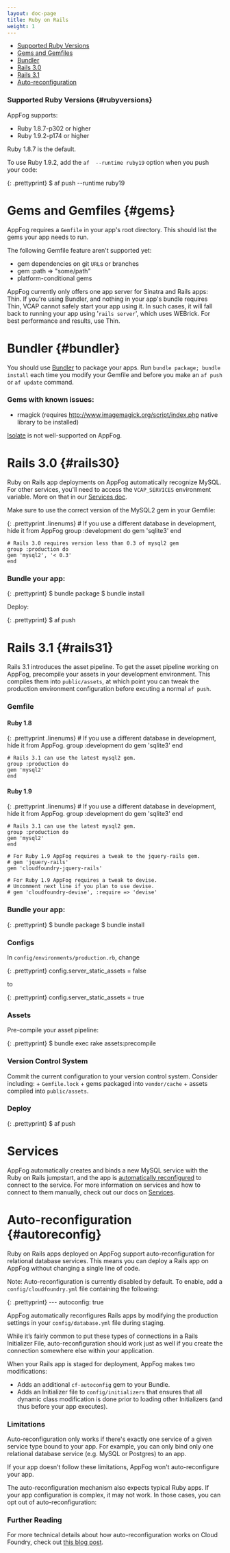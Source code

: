 ```yaml
---
layout: doc-page
title: Ruby on Rails
weight: 1
---
```


* [Supported Ruby Versions](#rubyversions)
* [Gems and Gemfiles](#gems)
* [Bundler](#bundler)
* [Rails 3.0](#rails30)
* [Rails 3.1](#rails31)
* [Auto-reconfiguration](#autoreconfig)

### Supported Ruby Versions {#rubyversions}

AppFog supports:

* Ruby 1.8.7-p302 or higher
* Ruby 1.9.2-p174 or higher 

Ruby 1.8.7 is the default. 

To use Ruby 1.9.2, add the `af  --runtime ruby19` option when you push your code:

{: .prettyprint}
    $ af push <appname> --runtime ruby19

# Gems and Gemfiles {#gems}

AppFog requires a `Gemfile` in your app's root directory. This should list the gems your app needs to run. 

The following Gemfile feature aren't supported yet: 

* gem dependencies on git `URL`s or branches
* gem :path => "some/path"
* platform-conditional gems

AppFog currently only offers one app server for Sinatra and Rails apps: Thin. If you're using Bundler, and nothing in your app's bundle requires Thin, VCAP cannot safely start your app using it. In such cases, it will fall back to running your app using '`rails server`', which uses WEBrick. For best performance and results, use Thin.

# Bundler {#bundler}

You should use [Bundler](http://gembundler.com/) to package your apps. Run `bundle package; bundle install` each time you modify your Gemfile and before you make an `af push ` or `af update` command.

### Gems with known issues:

* rmagick (requires http://www.imagemagick.org/script/index.php native library to be installed)

[Isolate](https://github.com/jbarnette/isolate) is not well-supported on AppFog.

# Rails 3.0 {#rails30}

Ruby on Rails app deployments on AppFog automatically recognize MySQL. For other services, you'll need to access the `VCAP_SERVICES` environment variable. More on that in our [Services doc](/services).

Make sure to use the correct version of the MySQL2 gem in your Gemfile:

{: .prettyprint .linenums}
    # If you use a different database in development, hide it from AppFog
    group :development do
    gem 'sqlite3'
    end
    
    # Rails 3.0 requires version less than 0.3 of mysql2 gem
    group :production do
    gem 'mysql2', '< 0.3'
    end

### Bundle your app:

{: .prettyprint}
    $ bundle package
	$ bundle install

Deploy:

{: .prettyprint}
    $ af push

# Rails 3.1 {#rails31}

Rails 3.1 introduces the asset pipeline. To get the asset pipeline working on AppFog, precompile your assets in your development environment. This compiles them into `public/assets`, at which point you can tweak the production environment configuration before excuting a normal `af push`.

### Gemfile

#### Ruby 1.8

{: .prettyprint .linenums}
    # If you use a different database in development, hide it from AppFog.
    group :development do
    gem 'sqlite3'
    end
    
    # Rails 3.1 can use the latest mysql2 gem.
    group :production do
    gem 'mysql2'
    end

#### Ruby 1.9

{: .prettyprint .linenums}
    # If you use a different database in development, hide it from AppFog.
    group :development do
    gem 'sqlite3'
    end
    
    # Rails 3.1 can use the latest mysql2 gem.
    group :production do
    gem 'mysql2'
    end
    
    # For Ruby 1.9 AppFog requires a tweak to the jquery-rails gem.
    # gem 'jquery-rails'
    gem 'cloudfoundry-jquery-rails'
    
    # For Ruby 1.9 AppFog requires a tweak to devise.
    # Uncomment next line if you plan to use devise.
    # gem 'cloudfoundry-devise', :require => 'devise'

### Bundle your app:

{: .prettyprint}
    $ bundle package
	$ bundle install

### Configs

In `config/environments/production.rb`, change

{: .prettyprint}
    config.server_static_assets = false

to

{: .prettyprint}
    config.server_static_assets = true

### Assets

Pre-compile your asset pipeline:

{: .prettyprint}
    $ bundle exec rake assets:precompile

### Version Control System

Commit the current configuration to your version control system. Consider including: + `Gemfile.lock` + gems packaged into `vendor/cache` + assets compiled into `public/assets`.

### Deploy

{: .prettyprint}
    $ af push

# Services

AppFog automatically creates and binds a new MySQL service with the Ruby on Rails jumpstart, and the app is [automatically reconfigured](#autoreconfig) to connect to the service. For more information on services and how to connect to them manually, check out our docs on [Services](/services/overview).

# Auto-reconfiguration {#autoreconfig}

Ruby on Rails apps deployed on AppFog support auto-reconfiguration for relational database services. This means you can deploy a Rails app on AppFog without changing a single line of code. 

Note: Auto-reconfiguration is currently disabled by default. To enable, add a `config/cloudfoundry.yml` file containing the following:

{: .prettyprint}
    ---
	autoconfig: true

AppFog automatically reconfigures Rails apps by modifying the production settings in your `config/database.yml` file during staging.

While it’s fairly common to put these types of connections in a Rails Initializer File, auto-reconfiguration should work just as well if you create the connection somewhere else within your application.

When your Rails app is staged for deployment, AppFog makes two modifications:

* Adds an additional `cf-autoconfig` gem to your Bundle.
* Adds an Initializer file to `config/initializers` that ensures that all dynamic class modification is done prior to loading other Initializers (and thus before your app executes).

### Limitations

Auto-reconfiguration only works if there's exactly one service of a given service type bound to your app. For example, you can only bind only one relational database service (e.g. MySQL or Postgres) to an app. 

If your app doesn’t follow these limitations, AppFog won't auto-reconfigure your app. 

The auto-reconfiguration mechanism also expects typical Ruby apps. If your app configuration is complex, it may not work. In those cases, you can opt out of auto-reconfiguration:

<!---

### Opting out of auto-reconfiguration

AppFog offers a few ways to opt out of the auto-reconfiguration mechanism.

* Create a file in your Rails app called `config/cloudfoundry.yml`. Add the entry `autoconfig: false`.
* Include the `cf-runtime` gem in your app's `Gemfile`. --->

### Further Reading

For more technical details about how auto-reconfiguration works on Cloud Foundry, check out [this blog post](http://blog.cloudfoundry.com/2012/03/12/using-cloud-foundry-services-with-ruby-part-1-auto-reconfiguration/).
